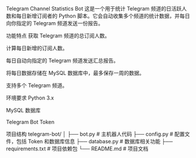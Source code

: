 Telegram Channel Statistics Bot
这是一个用于统计 Telegram 频道的日活跃人数和每日新增订阅者的 Python 脚本。它会自动收集多个频道的统计数据，并每日向你指定的 Telegram 频道发送一份报告。

功能特点
获取 Telegram 频道的总订阅人数。

计算每日新增的订阅人数。

每日自动向指定的 Telegram 频道发送汇总报告。

将每日数据存储在 MySQL 数据库中，最多保存一周的数据。

支持多个 Telegram 频道。

环境要求
Python 3.x

MySQL 数据库

Telegram Bot Token

项目结构
telegram-bot/
│
├── bot.py             # 主机器人代码
├── config.py          # 配置文件，包括 Token 和数据库信息
├── database.py        # 数据库相关功能
├── requirements.txt   # 项目依赖包
└── README.md          # 项目文档
